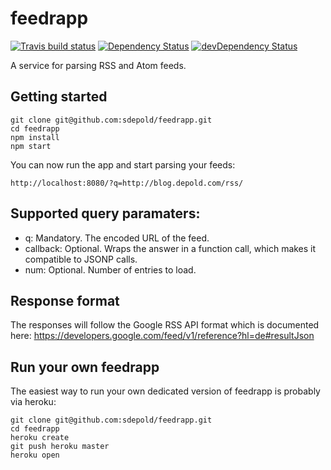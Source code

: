 # feedrapp
[![Travis build status](http://img.shields.io/travis/sdepold/feedrapp.svg?style=flat)](https://travis-ci.org/sdepold/feedrapp)
[![Dependency Status](https://david-dm.org/sdepold/feedrapp.svg)](https://david-dm.org/sdepold/feedrapp)
[![devDependency Status](https://david-dm.org/sdepold/feedrapp/dev-status.svg)](https://david-dm.org/sdepold/feedrapp#info=devDependencies)

A service for parsing RSS and Atom feeds.

## Getting started

```
git clone git@github.com:sdepold/feedrapp.git
cd feedrapp
npm install
npm start
```

You can now run the app and start parsing your feeds:

```
http://localhost:8080/?q=http://blog.depold.com/rss/
```

## Supported query paramaters:

- q: Mandatory. The encoded URL of the feed.
- callback: Optional. Wraps the answer in a function call, which makes it compatible to JSONP calls.
- num: Optional. Number of entries to load.

## Response format

The responses will follow the Google RSS API format which is documented here:
https://developers.google.com/feed/v1/reference?hl=de#resultJson

## Run your own feedrapp

The easiest way to run your own dedicated version of feedrapp is probably via heroku:

```
git clone git@github.com:sdepold/feedrapp.git
cd feedrapp
heroku create
git push heroku master
heroku open
```
